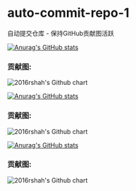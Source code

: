 # auto-commit-repo-1
自动提交仓库 - 保持GitHub贡献图活跃


[![Anurag's GitHub stats](https://github-readme-stats.vercel.app/api?username=tangsangsimida)](https://github.com/anuraghazra/github-readme-stats)

### 贡献图: 
<img src="https://ghchart.rshah.org/tangsangsimida" alt="2016rshah's Github chart" />


[![Anurag's GitHub stats](https://github-readme-stats.vercel.app/api?username=awan-deng)](https://github.com/anuraghazra/github-readme-stats)

### 贡献图: 
<img src="https://ghchart.rshah.org/awan-deng" alt="2016rshah's Github chart" />


[![Anurag's GitHub stats](https://github-readme-stats.vercel.app/api?username=kaiojbk)](https://github.com/anuraghazra/github-readme-stats)

### 贡献图: 
<img src="https://ghchart.rshah.org/kaiojbk" alt="2016rshah's Github chart" />

